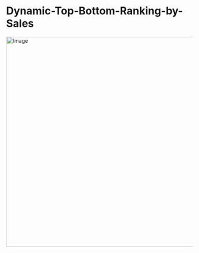 # Dynamic-Top-Bottom-Ranking-by-Sales

<img width="978" height="566" alt="Image" src="https://github.com/user-attachments/assets/45fb940f-7d70-4545-9541-c16d9887bbf4" />

